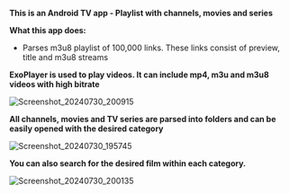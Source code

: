 **This is an Android TV app - Playlist with channels, movies and series**

**What this app does:**
- Parses m3u8 playlist of 100,000 links. These links consist of preview, title and m3u8 streams

**ExoPlayer is used to play videos. It can include mp4, m3u and m3u8 videos with high bitrate**

![Screenshot_20240730_200915](https://github.com/user-attachments/assets/7b7a5c39-8706-4c32-a400-1ed132c6ba1e)

**All channels, movies and TV series are parsed into folders and can be easily opened with the desired category**
  
![Screenshot_20240730_195745](https://github.com/user-attachments/assets/c984f367-a4cb-4830-91de-e88e34043304)

**You can also search for the desired film within each category.**
  
![Screenshot_20240730_200135](https://github.com/user-attachments/assets/6b484d85-b1fb-4f3c-9c3a-30e499979067)
